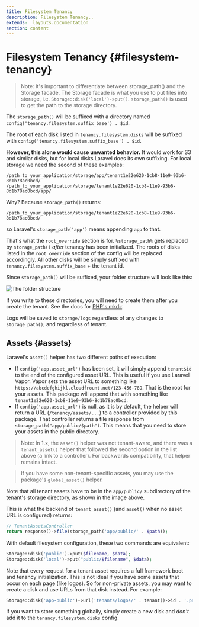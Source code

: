 ```yaml
---
title: Filesystem Tenancy
description: Filesystem Tenancy..
extends: _layouts.documentation
section: content
---
```


# Filesystem Tenancy {#filesystem-tenancy}

> Note: It's important to differentiate between storage_path() and the Storage facade. The Storage facade is what you use to put files into storage, i.e. `Storage::disk('local')->put()`.  `storage_path()` is used to get the path to the storage directory.

The `storage_path()` will be suffixed with a directory named `config('tenancy.filesystem.suffix_base') . $id`.

The root of each disk listed in `tenancy.filesystem.disks` will be suffixed with `config('tenancy.filesystem.suffix_base') . $id`.

**However, this alone would cause unwanted behavior.** It would work for S3 and similar disks, but for local disks Laravel does its own suffixing. For local storage we need the second of these examples:
```
/path_to_your_application/storage/app/tenant1e22e620-1cb8-11e9-93b6-8d1b78ac0bcd/
/path_to_your_application/storage/tenant1e22e620-1cb8-11e9-93b6-8d1b78ac0bcd/app/
```
Why? Because `storage_path()` returns:

`/path_to_your_application/storage/tenant1e22e620-1cb8-11e9-93b6-8d1b78ac0bcd/`

so Laravel's `storage_path('app')` means appending `app` to that.

That's what the `root_override` section is for. `%storage_path%` gets replaced by `storage_path()` *after* tenancy has been initialized. The roots of disks listed in the `root_override` section of the config will be replaced accordingly. All other disks will be simply suffixed with `tenancy.filesystem.suffix_base` + the tenant id.

Since `storage_path()` will be suffixed, your folder structure will look like this:

![The folder structure](/assets/images/file_structure_tenancy.png)

If you write to these directories, you will need to create them after you create the tenant. See the docs for [PHP's mkdir](http://php.net/function.mkdir).

Logs will be saved to `storage/logs` regardless of any changes to `storage_path()`, and regardless of tenant.

## Assets {#assets}

Laravel's `asset()` helper has two different paths of execution:

- If `config('app.asset_url')` has been set, it will simply append `tenant$id` to the end of the configured asset URL. This is useful if you use Laravel Vapor. Vapor sets the asset URL to something like `https://abcdefghijkl.cloudfrount.net/123-456-789`. That is the root for your assets. This package will append that with something like `tenant1e22e620-1cb8-11e9-93b6-8d1b78ac0bcd`.
- If `config('app.asset_url')` is null, as it is by default, the helper will return a URL (`/tenancy/assets/...`) to a controller provided by this package. That controller returns a file response from `storage_path("app/public/$path")`. This means that you need to store your assets in the public directory.

> Note: In 1.x, the `asset()` helper was not tenant-aware, and there was a `tenant_asset()` helper that followed the second option in the list above (a link to a controller). For backwards compatibility, that helper remains intact.

> If you have some non-tenant-specific assets, you may use the package's `global_asset()` helper.

Note that all tenant assets have to be in the `app/public/` subdirectory of the tenant's storage directory, as shown in the image above.

This is what the backend of `tenant_asset()` (and `asset()` when no asset URL is configured) returns:
```php
// TenantAssetsController
return response()->file(storage_path('app/public/' . $path));
```

With default filesystem configuration, these two commands are equivalent:

```php
Storage::disk('public')->put($filename, $data);
Storage::disk('local')->put("public/$filename", $data);
```

Note that every request for a tenant asset requires a full framework boot and tenancy initialization. This is not ideal if you have some assets that occur on each page (like logos). So for non-private assets, you may want to create a disk and use URLs from that disk instead. For example:

```php
Storage::disk('app-public')->url('tenants/logos/' . tenant()->id . '.png');
```

If you want to store something globally, simply create a new disk and *don't* add it to the `tenancy.filesystem.disks` config.
